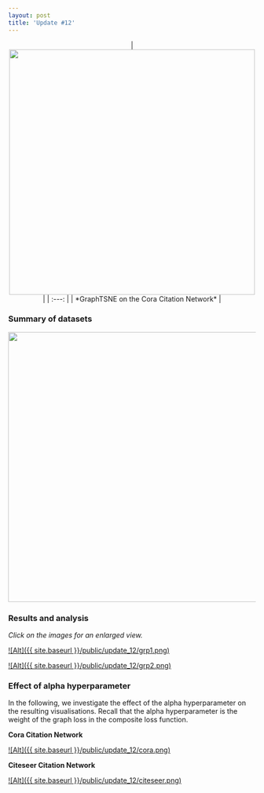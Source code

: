 ```yaml
---
layout: post
title: 'Update #12'
---
```

<center>
| <center><img src="{{ site.baseurl }}/public/graphtsne/graphtsne.gif" width="500"></center> |
|     :---:      |
| *GraphTSNE on the Cora Citation Network*     |
</center>

### Summary of datasets
<center>
<img src="{{ site.baseurl }}/public/update_12/datasets.png" width="550">
</center>

### Results and analysis
_Click on the images for an enlarged view._

[![Alt]({{ site.baseurl }}/public/update_12/grp1.png)](https://leowyy.github.io/public/update_12/grp1.png)

[![Alt]({{ site.baseurl }}/public/update_12/grp2.png)](https://leowyy.github.io/public/update_12/grp2.png)

### Effect of alpha hyperparameter
In the following, we investigate the effect of the alpha hyperparameter on the resulting visualisations. Recall that the alpha hyperparameter is the weight of the graph loss in the composite loss function.

__Cora Citation Network__

[![Alt]({{ site.baseurl }}/public/update_12/cora.png)](https://leowyy.github.io/public/update_12/cora.png)


__Citeseer Citation Network__

[![Alt]({{ site.baseurl }}/public/update_12/citeseer.png)](https://leowyy.github.io/public/update_12/citeseer.png)
